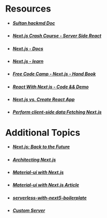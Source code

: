 # Resources

- ##### [Sultan hackmd Doc ](https://hackmd.io/@r8krHwtwTuOxVcFXcTrxmA/B1gpaiqgw)

- ##### [Next.js Crash Course - Server Side React](https://www.youtube.com/watch?v=IkOVe40Sy0U&t=1963s)

- ##### [Next.js - Docs](https://nextjs.org/docs)

- ##### [Next.js - learn](https://nextjs.org/learn/basics/create-nextjs-app)

- ##### [Free Code Camp - Next.js - Hand Book](https://www.freecodecamp.org/news/the-next-js-handbook/)

- ##### [React With Next js - Code && Demo ](https://scotch.io/tutorials/react-universal-with-next-js-server-side-react)

- ##### [Next.js vs. Create React App](https://blog.logrocket.com/next-js-vs-create-react-app/)

- ##### [Perform client-side data Fetching Next.js](https://stackoverflow.com/questions/60323380/how-to-perform-client-side-data-fetching-in-next-js)

# Additional Topics
- ##### [Next.js: Back to the Future](https://desosa.nl/projects/nextjs/2020/03/03/vision.html)
- ##### [Architecting Next.js](https://desosa.nl/projects/nextjs/2020/03/14/architecture.html)
- ##### [Material-ui with Next.js](https://github.com/mui-org/material-ui/tree/master/examples/nextjs)
- ##### [Material-ui with Next.js Article](https://itnext.io/next-js-with-material-ui-7a7f6485f671)
- ##### [serverless-with-next5-boilerplate](https://github.com/Vadorequest/serverless-with-next5-boilerplate)
- ##### [Custom Server](https://nextjs.org/docs/advanced-features/custom-server)

